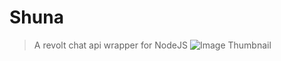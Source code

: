 # Shuna
> A revolt chat api wrapper for NodeJS
![Image Thumbnail](https://autumn.revolt.chat/attachments/Z3LXCH2Zbo2tNR69dKWEWF5b6qYFrtT-BQ_2V8_HM-/images%20-%202021-10-28T214251.376.jpeg)
